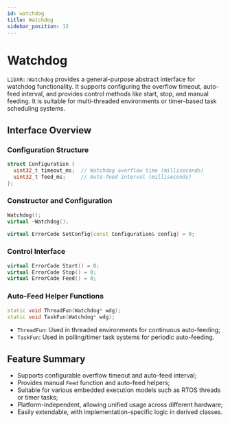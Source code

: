 ```yaml
---
id: watchdog
title: Watchdog
sidebar_position: 12
---
```


# Watchdog

`LibXR::Watchdog` provides a general-purpose abstract interface for watchdog functionality. It supports configuring the overflow timeout, auto-feed interval, and provides control methods like start, stop, and manual feeding. It is suitable for multi-threaded environments or timer-based task scheduling systems.

## Interface Overview

### Configuration Structure

```cpp
struct Configuration {
  uint32_t timeout_ms;  // Watchdog overflow time (milliseconds)
  uint32_t feed_ms;     // Auto-feed interval (milliseconds)
};
```

### Constructor and Configuration

```cpp
Watchdog();
virtual ~Watchdog();

virtual ErrorCode SetConfig(const Configuration& config) = 0;
```

### Control Interface

```cpp
virtual ErrorCode Start() = 0;
virtual ErrorCode Stop() = 0;
virtual ErrorCode Feed() = 0;
```

### Auto-Feed Helper Functions

```cpp
static void ThreadFun(Watchdog* wdg);
static void TaskFun(Watchdog* wdg);
```

- `ThreadFun`: Used in threaded environments for continuous auto-feeding;
- `TaskFun`: Used in polling/timer task systems for periodic auto-feeding.

## Feature Summary

- Supports configurable overflow timeout and auto-feed interval;
- Provides manual `Feed` function and auto-feed helpers;
- Suitable for various embedded execution models such as RTOS threads or timer tasks;
- Platform-independent, allowing unified usage across different hardware;
- Easily extendable, with implementation-specific logic in derived classes.
